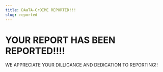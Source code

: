 ```yaml
---
title: DAaTA-CrOIME REPORTED!!!
slug: reported
---
```


# YOUR REPORT HAS BEEN REPORTED!!!!

WE APPRECIATE YOUR DILLIGANCE AND DEDICATION TO REPORTING!!
